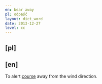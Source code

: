 ```yaml
---
en: bear away
pl: odpaść
layout: dict_word
date: 2013-12-27
level: cc
---
```


[pl]
----



[en]
----
To alert [course](/dict/sailing/course.html) away from the wind direction.
